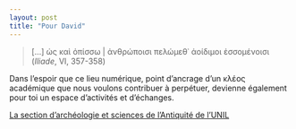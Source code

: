 ```yaml
---
layout: post
title: "Pour David"
---
```


> […] ὡς καὶ ὀπίσσω | ἀνθρώποισι πελώμεθ᾽ ἀοίδιμοι ἐσσομένοισι <br/>
> (*Iliade*, VI, 357-358)

Dans l’espoir que ce lieu numérique, point d’ancrage d’un κλέος académique que nous voulons contribuer à perpétuer, devienne également pour toi un espace d’activités et d’échanges.

[La section d’archéologie et sciences de l’Antiquité de l’UNIL](https://www.unil.ch/iasa/)